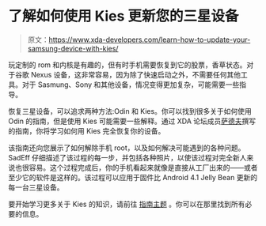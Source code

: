 # 了解如何使用 Kies 更新您的三星设备

> 原文：<https://www.xda-developers.com/learn-how-to-update-your-samsung-device-with-kies/>

玩定制的 rom 和内核是有趣的，但有时手机需要恢复到它的股票，香草状态。对于谷歌 Nexus 设备，这非常容易，因为除了快速启动之外，不需要任何其他工具。对于 Sasmung、Sony 和其他设备，情况变得更加复杂，可能需要一些指导。

恢复三星设备，可以追求两种方法:Odin 和 Kies。你可以找到很多关于如何使用 Odin 的指南，但是使用 Kies 可能需要一些解释。通过 XDA 论坛成员[萨德夫](http://forum.xda-developers.com/member.php?u=4824197)撰写的指南，你将学习如何用 Kies 完全恢复你的设备。

该指南还向您展示了如何解除手机 root，以及如何解决可能遇到的各种问题。SadEff 仔细描述了该过程的每一步，并包括各种照片，以使该过程对完全新人来说也很容易。这个过程完成后，你的手机看起来就像是直接从工厂出来的——或者至少它的软件是这样的。该过程可以应用于固件比 Android 4.1 Jelly Bean 更新的每一台三星设备。

要开始学习更多关于 Kies 的知识，请前往 [指南主题](http://forum.xda-developers.com/showthread.php?t=2697238) 。你可以在那里找到所有必要的信息。